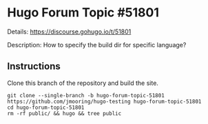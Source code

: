 # Hugo Forum Topic #51801

Details: <https://discourse.gohugo.io/t/51801>

Description: How to specify the build dir for specific language?

## Instructions

Clone this branch of the repository and build the site.

```text
git clone --single-branch -b hugo-forum-topic-51801 https://github.com/jmooring/hugo-testing hugo-forum-topic-51801
cd hugo-forum-topic-51801
rm -rf public/ && hugo && tree public
```
